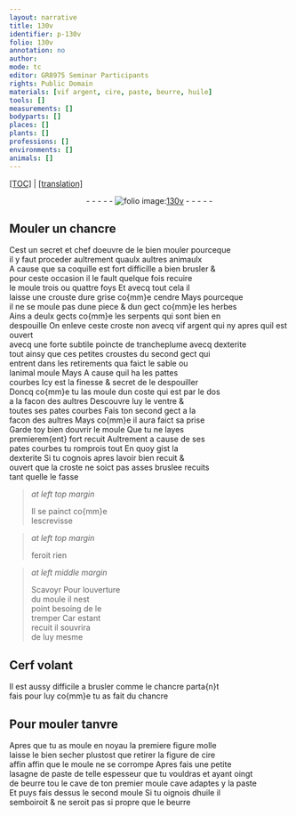 ```yaml
---
layout: narrative
title: 130v
identifier: p-130v
folio: 130v
annotation: no
author:
mode: tc
editor: GR8975 Seminar Participants
rights: Public Domain
materials: [vif argent, cire, paste, beurre, huile]
tools: []
measurements: []
bodyparts: []
places: []
plants: []
professions: []
environments: []
animals: []
---
```


<p><a href="{{ site.baseurl }}/diplomatic/">[TOC]</a> | <a href="{{ site.baseurl }}/texts/p-130v_tl/">[translation]</a></p><div class="folio" align="center">- - - - - <a href="http://gallica.bnf.fr/ark:/12148/btv1b10500001g/f266.item.r=.zoom" target="_blank"><img src="https://cu-mkp.github.io/2017-workshop-edition/assets/photo-icon.png" alt="folio image: " style="display:inline-block; margin-bottom:-3px;"/>130v</a> - - - - - </div>  
  

## Mouler un chancre

 
Cest un secret et chef doeuvre de le bien mouler pourceque<br/> il y faut proceder aultrement quaulx aultres animaulx<br/> A cause que sa coquille est fort difficille a bien brusler &<br/> pour ceste occasion il <span class="del">le</span> fault quelque fois recuire<br/> le moule trois ou quattre foys Et avecq tout cela il<br/> laisse une crouste dure grise co{mm}e cendre Mays pourceque<br/> il ne se moule pas dune piece & dun gect co{mm}e les herbes<br/> Ains a deulx gects co{mm}e les serpents qui sont bien en<br/> despouille On enleve ceste croste <span class="add">non avecq <span class="m">vif argent</span> qui ny</span> apres quil est ouvert<br/> avecq une forte subtile poincte de trancheplume avecq dexterite<br/> tout ainsy que ces petites croustes du second gect qui<br/> entrent dans les retirements qua faict le sable ou<br/> lanimal moule Mays A cause quil ha les pattes<br/> courbes Icy est la finesse & secret de le despouiller<br/> Doncq co{mm}e tu las moule dun coste qui est par le dos<br/> a la facon des aultres Descouvre luy le ventre &<br/> toutes ses pates courbes Fais ton second gect a la<br/> facon des aultres Mays co{mm}e il aura faict sa prise<br/> Garde toy bien douvrir le moule Que tu ne layes<br/> premierem{ent} fort recuit Aultrement a cause de ses<br/> pates courbes tu romprois tout En quoy gist la<br/> dexterite Si tu cognois apres lavoir bien recuit &<br/> ouvert que la croste ne soict pas asses bruslee recuits<br/> tant quelle le fasse
 
> *at left top margin*
> 
> 
>   Il se painct co{mm}e<br/> lescrevisse
 
> *at left top margin*
> 
> 
>   feroit rien
 
> *at left middle margin*
> 
> 
>   <span class="del">Scavoyr</span> <span class="add">Pour</span> louverture<br/> du moule il nest<br/> point besoing de le<br/> tremper Car estant<br/> recuit il souvrira<br/> de luy mesme
 
 
  

## Cerf volant

 
Il est aussy difficile a brusler comme le chancre parta{n}t<br/> fais pour luy co{mm}e tu as fait du chancre
 
 
  

## Pour mouler tanvre

 
Apres que tu as moule en noyau la premiere <span class="del">figure</span> molle<br/> laisse le bien secher plustost que retirer la figure de <span class="m">cire</span><br/> <span class="del">affin</span> affin que le moule ne se corrompe Apres fais une petite<br/> lasagne de <span class="m">paste</span> de telle espesseur que tu vouldras et ayant oingt<br/> de <span class="m">beurre</span> <span class="del">tou</span> le cave de ton premier moule cave adaptes y la <span class="m">paste</span><br/> Et puys fais dessus le second moule Si tu oignois d<span class="m">huile</span> il<br/> semboiroit & ne seroit pas si propre que le <span class="m">beurre</span>
 

